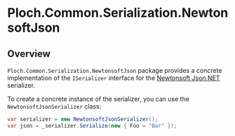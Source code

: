 # Ploch.Common.Serialization.NewtonsoftJson

## Overview

`Ploch.Common.Serialization.NewtonsoftJson` package provides a concrete implementation of the `ISerializer` interface
for
the [Newtonsoft Json.NET](https://www.newtonsoft.com/json) serializer.

To create a concrete instance of the serializer, you can use the `NewtonsoftJsonSerializer` class:

```csharp
var serializer = new NewtonsoftJsonSerializer();
var json = _serializer.Serialize(new { Foo = "Bar" });
```
